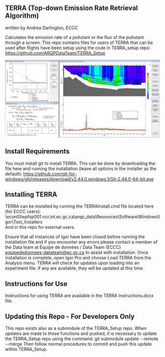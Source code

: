 ## TERRA (Top-down Emission Rate Retrieval Algorithm)

written by Andrea Darlington, ECCC

Calculates the emission rate of a pollutant or the flux of the pollutant through a screen.
This repo contains files for users of TERRA that can be used after flights have been setup using the code in TERRA_setup repo: https://github.com/ARQPDataTeam/TERRA_Setup 

![](/TERRA.jpg)

## Install Requirements
You must install git to install TERRA.  This can be done by downloading the file here and running the installation (leave all options in the installer as the default):
https://github.com/git-for-windows/git/releases/download/v2.44.0.windows.1/Git-2.44.0-64-bit.exe

## Installing TERRA
TERRA can be installed by running the TERRAInstall.cmd file located here (for ECCC users):
\\econl0lwpfsp001.ncr.int.ec.gc.ca\arqp_data\Resources\Software\Windows\Igor\Tool_Installers\
And in this repo for external users.

Ensure that all instances of Igor have been closed before running the installation file and if you encounter any errors please contact a member of the Data team at Équipe de données / Data Team (ECCC) equipededonnees-datateam@ec.gc.ca to assist with installation. 
Once installation is complete, open Igor Pro and choose Load TERRA from the Analysis menu.  TERRA will check for updates upon loading into an experiment file.  If any are available, they will be updated at this time.

## Instructions for Use
Instructions for using TERRA are available in the TERRA Instructions.docx file.

## Updating this Repo - For Developers Only
This repo exists also as a submodule of the TERRA_Setup repo.  When updates are made to these functions and pushed, it is necessary to update the TERRA_Setup repo using the command:
git submodule update --remote --merge
Then follow normal procedures to commit and push this update within TERRA_Setup.
